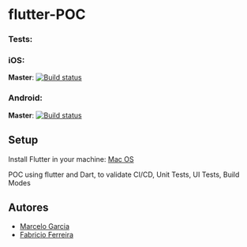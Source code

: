 # flutter-POC

### Tests:
### iOS:
**Master**: [![Build status](https://build.appcenter.ms/v0.1/apps/42e5dc94-c8b1-43d5-b464-f8b525271a33/branches/master/badge)](https://appcenter.ms) 

### Android:
**Master**: [![Build status](https://build.appcenter.ms/v0.1/apps/852d4f15-a533-4033-b6d4-dacd91d8c72b/branches/master/badge)](https://appcenter.ms)

## Setup
Install Flutter in your machine: [Mac OS](https://flutter.dev/docs/get-started/install/macos)

POC using flutter and Dart, to validate CI/CD, Unit Tests, UI Tests, Build Modes

## Autores
* [Marcelo Garcia](https://github.com/sagarcia31)
* [Fabricio Ferreira](https://github.com/Tiala)
